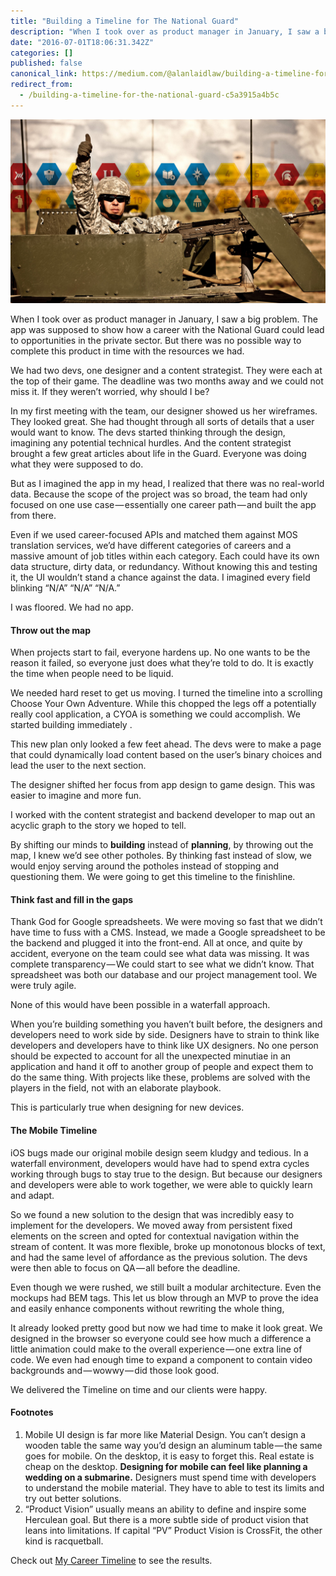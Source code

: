 ```yaml
---
title: "Building a Timeline for The National Guard"
description: "When I took over as product manager in January, I saw a big problem. The app was supposed to show how a career with the National Guard…"
date: "2016-07-01T18:06:31.342Z"
categories: []
published: false
canonical_link: https://medium.com/@alanlaidlaw/building-a-timeline-for-the-national-guard-c5a3915a4b5c
redirect_from:
  - /building-a-timeline-for-the-national-guard-c5a3915a4b5c
---
```


![](./asset-1.jpeg)

When I took over as product manager in January, I saw a big problem. The app was supposed to show how a career with the National Guard could lead to opportunities in the private sector. But there was no possible way to complete this product in time with the resources we had.

We had two devs, one designer and a content strategist. They were each at the top of their game. The deadline was two months away and we could not miss it. If they weren’t worried, why should I be?

In my first meeting with the team, our designer showed us her wireframes. They looked great. She had thought through all sorts of details that a user would want to know. The devs started thinking through the design, imagining any potential technical hurdles. And the content strategist brought a few great articles about life in the Guard. Everyone was doing what they were supposed to do.

But as I imagined the app in my head, I realized that there was no real-world data. Because the scope of the project was so broad, the team had only focused on one use case — essentially one career path — and built the app from there.

Even if we used career-focused APIs and matched them against MOS translation services, we’d have different categories of careers and a massive amount of job titles within each category. Each could have its own data structure, dirty data, or redundancy. Without knowing this and testing it, the UI wouldn’t stand a chance against the data. I imagined every field blinking “N/A” “N/A” “N/A.”

I was floored. We had no app.

#### Throw out the map

When projects start to fail, everyone hardens up. No one wants to be the reason it failed, so everyone just does what they’re told to do. It is exactly the time when people need to be liquid.

We needed hard reset to get us moving. I turned the timeline into a scrolling Choose Your Own Adventure. While this chopped the legs off a potentially really cool application, a CYOA is something we could accomplish. We started building immediately .

This new plan only looked a few feet ahead. The devs were to make a page that could dynamically load content based on the user’s binary choices and lead the user to the next section.

The designer shifted her focus from app design to game design. This was easier to imagine and more fun.

I worked with the content strategist and backend developer to map out an acyclic graph to the story we hoped to tell.

By shifting our minds to **building** instead of **planning**, by throwing out the map, I knew we’d see other potholes. By thinking fast instead of slow, we would enjoy serving around the potholes instead of stopping and questioning them. We were going to get this timeline to the finishline.

#### Think fast and fill in the gaps

Thank God for Google spreadsheets. We were moving so fast that we didn’t have time to fuss with a CMS. Instead, we made a Google spreadsheet to be the backend and plugged it into the front-end. All at once, and quite by accident, everyone on the team could see what data was missing. It was complete transparency — We could start to see what we didn’t know. That spreadsheet was both our database and our project management tool. We were truly agile.

None of this would have been possible in a waterfall approach.

When you’re building something you haven’t built before, the designers and developers need to work side by side. Designers have to strain to think like developers and developers have to think like UX designers. No one person should be expected to account for all the unexpected minutiae in an application and hand it off to another group of people and expect them to do the same thing. With projects like these, problems are solved with the players in the field, not with an elaborate playbook.

This is particularly true when designing for new devices.

#### The Mobile Timeline

iOS bugs made our original mobile design seem kludgy and tedious. In a waterfall environment, developers would have had to spend extra cycles working through bugs to stay true to the design. But because our designers and developers were able to work together, we were able to quickly learn and adapt.

So we found a new solution to the design that was incredibly easy to implement for the developers. We moved away from persistent fixed elements on the screen and opted for contextual navigation within the stream of content. It was more flexible, broke up monotonous blocks of text, and had the same level of affordance as the previous solution. The devs were then able to focus on QA — all before the deadline.

Even though we were rushed, we still built a modular architecture. Even the mockups had BEM tags. This let us blow through an MVP to prove the idea and easily enhance components without rewriting the whole thing,

It already looked pretty good but now we had time to make it look great. We designed in the browser so everyone could see how much a difference a little animation could make to the overall experience — one extra line of code. We even had enough time to expand a component to contain video backgrounds and — wowwy — did those look good.

We delivered the Timeline on time and our clients were happy.

#### Footnotes

1.  Mobile UI design is far more like Material Design. You can’t design a wooden table the same way you’d design an aluminum table — the same goes for mobile. On the desktop, it is easy to forget this. Real estate is cheap on the desktop. **Designing for mobile can feel like planning a wedding on a submarine.** Designers must spend time with developers to understand the mobile material. They have to able to test its limits and try out better solutions.
2.  “Product Vision” usually means an ability to define and inspire some Herculean goal. But there is a more subtle side of product vision that leans into limitations. If capital “PV” Product Vision is CrossFit, the other kind is racquetball.

Check out [My Career Timeline](http://www.nationalguard.com/my-career-timeline) to see the results.
